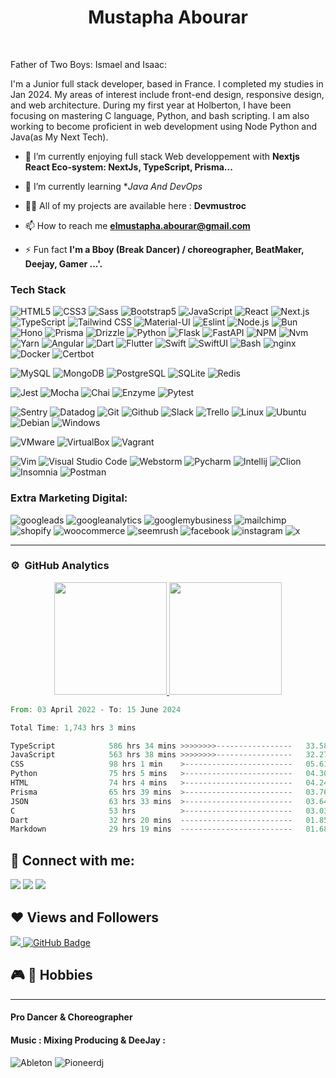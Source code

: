 <h1 align="center">Mustapha Abourar</h1>
<br>

Father of Two Boys: Ismael and Isaac:

I'm a Junior full stack developer, based in France. I completed my studies in Jan 2024. My areas of interest include front-end design, responsive design, and web architecture. During my first year at Holberton, I have been focusing on mastering C language, Python, and bash scripting. I am also working to become proficient in web development using Node Python and Java(as My Next Tech).


- 🔭 I’m currently enjoying full stack Web developpement with **Nextjs React Eco-system: NextJs, TypeScript, Prisma...**

- 🌱 I’m currently learning **Java And DevOps*
  
- 👨‍💻 All of my projects are available here : **Devmustroc**
- 📫 How to reach me **elmustapha.abourar@gmail.com**

- ⚡ Fun fact **I'm a Bboy (Break Dancer) / choreographer, BeatMaker, Deejay, Gamer ...'.**

### Tech Stack

![HTML5](https://img.shields.io/badge/-HTML5-333333?style=flat&logo=HTML5)
![CSS3](https://img.shields.io/badge/-CSS3-333333?style=flat&logo=CSS3&logoColor=1572B6)
![Sass](https://img.shields.io/badge/-Sass-333333?style=flat&logo=sass&logoColor=1572B6)
![Bootstrap5](https://img.shields.io/badge/-Bootstrap-333333?style=flat&logo=bootstrap&logoColor=563D7C)
![JavaScript](https://img.shields.io/badge/-JavaScript-333333?style=flat&logo=javascript)
![React](https://img.shields.io/badge/-React-333333?style=flat&logo=react)
![Next.js](https://img.shields.io/badge/-Next.js-333333?style=flat&logo=next.js)
![TypeScript](https://img.shields.io/badge/-TypeScript-05122A?style=flat&logo=typescript)
![Tailwind CSS](https://img.shields.io/badge/-Tailwind%20CSS-333333?style=flat&logo=tailwind-css)
![Material-UI](https://img.shields.io/badge/-Material--UI-333333?style=flat&logo=material-ui)
![Eslint](https://img.shields.io/badge/-ESLint-4B32C3?style=flat-square&logo=ESLint&logoColor=white)
![Node.js](https://img.shields.io/badge/-Node.js-05122A?style=flat&logo=node.js)
![Bun](https://img.shields.io/badge/-Bun-05122A?style=flat&logo=bun)
![Hono](https://img.shields.io/badge/-Hono-05122A?style=flat&logo=hono)
![Prisma](https://img.shields.io/badge/-Prisma-05122A?style=flat&logo=prisma)
![Drizzle](https://img.shields.io/badge/-Drizzle-05122A?style=flat&logo=drizzle)
![Python](https://img.shields.io/badge/-Python-333333?style=flat&logo=python)
![Flask](https://img.shields.io/badge/-Flask-000000?style=flat&logo=flask)
![FastAPI](https://img.shields.io/badge/-FastAPI-000000?style=flat&logo=fastapi)
![NPM](https://img.shields.io/badge/-NPM-CB3837?style=flat-square&logo=NPM&logoColor=white)
![Nvm](https://img.shields.io/badge/-Nvm-CB3837?style=flat-square&logo=Nvm&logoColor=white)
![Yarn](https://img.shields.io/badge/-Yarn-2C8EBB?style=flat-square&logo=Yarn&logoColor=white)
![Angular](https://img.shields.io/badge/-Angular-red?style=flat&logo=angular)
![Dart](https://img.shields.io/badge/-Dart-0175C2?style=flat&logo=dart)
![Flutter](https://img.shields.io/badge/-Flutter-02569B?style=flat&logo=flutter)
![Swift](https://img.shields.io/badge/-Swift-FA7343?style=flat&logo=swift)
![SwiftUI](https://img.shields.io/badge/-SwiftUI-FA7343?style=flat&logo=swift)
![Bash](https://img.shields.io/badge/-gnubash-5849BE?style=flat-square&logo=gnubash&logoColor=white)
![nginx](https://img.shields.io/badge/-nginx-003366?style=flat&logo=nginx)
![Docker](https://img.shields.io/badge/-Docker-black?style=flat&logo=docker)
![Certbot](https://img.shields.io/badge/-Certbot-003A6F?style=flat&logo=certbot)

![MySQL](https://img.shields.io/badge/-MySQL-333333?style=flat&logo=mysql)
![MongoDB](https://img.shields.io/badge/-MongoDB-FCA121?style=flat&logo=mongodb)
![PostgreSQL](https://img.shields.io/badge/-PostgreSQL-336791?style=flat&logo=postgresql)
![SQLite](https://img.shields.io/badge/-SQLite-003B57?style=flat&logo=sqlite)
![Redis](https://img.shields.io/badge/-Redis-20202D?style=flat&logo=redis)

![Jest](https://img.shields.io/badge/-Jest-333333?style=flat&logo=jest)
![Mocha](https://img.shields.io/badge/-Mocha-333333?style=flat&logo=mocha)
![Chai](https://img.shields.io/badge/-Chai-333333?style=flat&logo=chai)
![Enzyme](https://img.shields.io/badge/-Enzyme-333333?style=flat&logo=enzyme)
![Pytest](https://img.shields.io/badge/-Pytest-333333?style=flat&logo=pytest)

![Sentry](https://img.shields.io/badge/-Sentry-362D59?style=flat&logo=sentry)
![Datadog](https://img.shields.io/badge/-Datadog-632CA6?style=flat&logo=datadog)
![Git](https://img.shields.io/badge/-Git-black?style=flat&logo=git)
![Github](https://img.shields.io/badge/-Github-181717?style=flat&logo=github)
![Slack](https://img.shields.io/badge/-Slack-E01563?style=flat-square&logo=Slack&logoColor=white)
![Trello](https://img.shields.io/badge/-Trello-0079BF?style=flat-square&logo=Trello&logoColor=white)
![Linux](https://img.shields.io/badge/-Linux-black?style=flat&logo=linux)
![Ubuntu](https://img.shields.io/badge/-Ubuntu-black?style=flat&logo=ubuntu)
![Debian](https://img.shields.io/badge/-Debian-black?style=flat&logo=debian)
![Windows](https://img.shields.io/badge/-Windows-black?style=flat&logo=windows)

![VMware](https://img.shields.io/badge/-VMware-black?style=flat&logo=vmware)
![VirtualBox](https://img.shields.io/badge/-VirtualBox-black?style=flat&logo=virtualbox)
![Vagrant](https://img.shields.io/badge/-Vagrant-black?style=flat&logo=vagrant)

![Vim](https://img.shields.io/badge/-Vim-black?style=flat&logo=vim)
![Visual Studio Code](https://img.shields.io/badge/-Visual%20Studio%20Code-333333?style=flat&logo=visual-studio-code&logoColor=007ACC)
![Webstorm](https://img.shields.io/badge/-Webstorm-black?style=flat&logo=webstorm)
![Pycharm](https://img.shields.io/badge/-Pycharm-black?style=flat&logo=pycharm)
![Intellij](https://img.shields.io/badge/-Intellij-black?style=flat&logo=intellij-idea)
![Clion](https://img.shields.io/badge/-Clion-black?style=flat&logo=clion)
![Insomnia](https://img.shields.io/badge/-Insomnia-5849BE?style=flat-square&logo=Insomnia&logoColor=white)
![Postman](https://img.shields.io/badge/-Postman-000000?style=flat&logo=postman)

### Extra Marketing Digital:
![googleads](https://img.shields.io/badge/-Googleads-black?style=flat&logo=googleads)
![googleanalytics](https://img.shields.io/badge/-Googleanalytics-black?style=flat&logo=googleanalytics)
![googlemybusiness](https://img.shields.io/badge/-GoogleMyBusiness-black?style=flat&logo=googlemybusiness)
![mailchimp](https://img.shields.io/badge/-Mailchimp-black?style=flat&logo=mailchimp)
![shopify](https://img.shields.io/badge/-Shopify-black?style=flat&logo=shopify)
![woocommerce](https://img.shields.io/badge/-Woocommerce-black?style=flat&logo=woocommerce)
![seemrush](https://img.shields.io/badge/-Seemrush-black?style=flat&logo=seemrush)
![facebook](https://img.shields.io/badge/-Facebook-black?style=flat&logo=facebook)
![instagram](https://img.shields.io/badge/-Instagram-black?style=flat&logo=instagram)
![x](https://img.shields.io/badge/-X-black?style=flat&logo=x)





---
### ⚙️ &nbsp;GitHub Analytics

<p align="center">
<a href="https://github.com/devmustroc">
  <img height="180em" src="https://github-readme-stats-eight-theta.vercel.app/api?username=Devmustroc&show_icons=true&theme=buefy&include_all_commits=true&count_private=true"/>
  <img height="180em" src="https://github-readme-stats-eight-theta.vercel.app/api/top-langs/?username=Devmustroc&layout=compact&langs_count=8&theme=buefy"/>
</a>
</p>

<!--START_SECTION:waka-->

```rust
From: 03 April 2022 - To: 15 June 2024

Total Time: 1,743 hrs 3 mins

TypeScript            586 hrs 34 mins >>>>>>>>-----------------   33.58 %
JavaScript            563 hrs 38 mins >>>>>>>>-----------------   32.27 %
CSS                   98 hrs 1 min    >------------------------   05.61 %
Python                75 hrs 5 mins   >------------------------   04.30 %
HTML                  74 hrs 4 mins   >------------------------   04.24 %
Prisma                65 hrs 39 mins  >------------------------   03.76 %
JSON                  63 hrs 33 mins  >------------------------   03.64 %
C                     53 hrs          >------------------------   03.03 %
Dart                  32 hrs 20 mins  -------------------------   01.85 %
Markdown              29 hrs 19 mins  -------------------------   01.68 %
```

<!--END_SECTION:waka-->


[//]: # (### Spotify Playing 🎧)
[//]: # ([![spotify-github-profile]&#40;https://spotify-github-profile.vercel.app/api/view?uid=31yszhdpu73e77obblougfighahy&cover_image=true&theme=default&show_offline=false&background_color=121212&interchange=false&#41;]&#40;https://github.com/kittinan/spotify-github-profile&#41;)

## 📱 Connect with me:
<p align="left">
<a target="_blank" href="https://www.linkedin.com/in/elmustapha-abourar"><img src="https://img.shields.io/badge/-LinkedIn-0077B5?style=for-the-badge&logo=Linkedin&logoColor=white"></img></a>
<a target="_blank" href="mailto:elmustapha.abourar@gmail.com"><img src="https://img.shields.io/badge/-Gmail-D14836?style=for-the-badge&logo=Gmail&logoColor=white"></img></a>
<a target="_blank" href="https://medium.com/@devmustroc"><img src="https://img.shields.io/badge/-Medium-12100E?style=for-the-badge&logo=Medium&logoColor=white"></img></a>
</p>

<p>

</p>

## ❤ Views and Followers
<a href="https://github.com/Meghna-DAS/github-profile-views-counter">
    <img src="https://komarev.com/ghpvc/?username=Devmustroc">
</a>
<a href="https://github.com/Devmustroc?tab=followers"><img src="https://img.shields.io/github/followers/Devmustroc?label=Followers&style=social" alt="GitHub Badge"></a>

## 🎮 🎹 Hobbies
****
#### Pro Dancer & Choreographer
#### Music : Mixing Producing & DeeJay :
![Ableton](https://img.shields.io/badge/-Ableton-000000?style=flat&logo=abletonlive)
![Pioneerdj](https://img.shields.io/badge/-pioneerdj-000000?style=flat&logo=pioneerdj)


